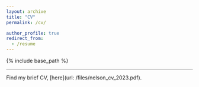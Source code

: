 ```yaml
---
layout: archive
title: "CV"
permalink: /cv/

author_profile: true
redirect_from:
  - /resume
---
```


{% include base_path %}

---
Find my brief CV, [here](url: /files/nelson_cv_2023.pdf).

